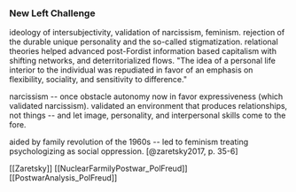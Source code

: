 ### New Left Challenge

ideology of intersubjectivity, validation of narcissism, feminism. rejection of the durable unique personality and the so-called stigmatization. relational theories helped advanced post-Fordist information based capitalism with shifting networks, and deterritorialized flows. "The idea of a personal life interior to the individual was repudiated in favor of an emphasis on flexibility, sociality, and sensitivity to difference."

narcissism -- once obstacle autonomy now in favor expressiveness (which validated narcissism). validated an environment that produces relationships, not things -- and let image, personality, and interpersonal skills come to the fore.

aided by family revolution of the 1960s -- led to feminism treating psychologizing as social oppression. [@zaretsky2017, p. 35-6]

[[Zaretsky]]
[[NuclearFarmilyPostwar_PolFreud]]
[[PostwarAnalysis_PolFreud]]